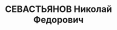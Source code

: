 ---
title: СЕВАСТЬЯНОВ Николай Федорович
description: "Род. в 1892, Нижегородская губ., Арзамасский уезд, с. Пузо, русский,\
  \ обр.: начальное, б/п. Проживал: Московская обл., Серпуховской р-н, д. Глазово.\
  \ Чернорабочий завода им.Сольца в Серпухове. \n  Арестован 07.07.1936. Обв. в принадлежности\
  \ к к.-р. террористической организации и в подготовке терактов. Приговор: ВК ВС\
  \ СССР, 07.03.1937 – ВМН. Расстрелян 08.03.1937, г.Москва. \n  Реабилитирован ВК\
  \ ВС СССР 04.12.1958"
---